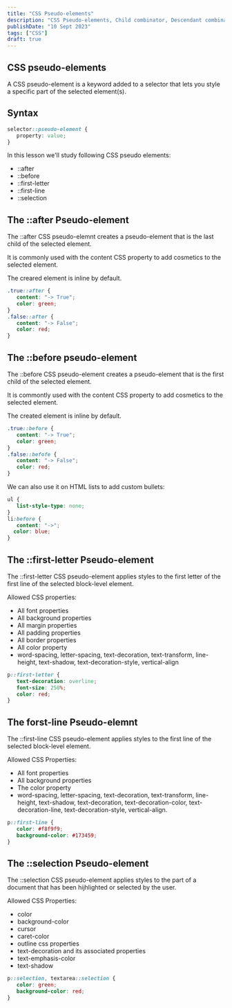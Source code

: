 ```yaml
---
title: "CSS Pseudo-elements"
description: "CSS Pseudo-elements, Child combinator, Descendant combinator, Adjacent zibiling combinator, General sibling combinator."
publishDate: "10 Sept 2023"
tags: ["CSS"]
draft: true
---
```


## CSS pseudo-elements

A CSS pseudo-element is a keyword added to a selector that lets you style a specific part of the selected element(s).

## Syntax

```CSS
selector::pseudo-element {
   property: value;
}
```

In this lesson we'll study following CSS pseudo elements:

- ::after
- ::before
- ::first-letter
- ::first-line
- ::selection

## The ::after Pseudo-element

The ::after CSS pseudo-elemnt creates a pseudo-element that is the last child of the selected element.

It is commonly used with the content CSS property to add cosmetics to the selected element.

The creared element is inline by default.

```CSS
.true::after {
   content: "-> True";
   color: green;
}
.false::after {
   content: "-> False";
   color: red;
}
```

## The ::before pseudo-element

The ::before CSS pseudo-element creates a pseudo-element that is the first child of the selected element.

It is commontly used with the content CSS property to add cosmetics to the selected element.

The created element is inline by default.

```CSS
.true::before {
   content: "-> True";
   color: green;
}
.false::befofe {
   content: "-> False";
   color: red;
}
```

We can also use it on HTML lists to add custom bullets:

```CSS
ul {
   list-style-type: none;
}
li:before {
   content: "->";
  color: blue;
}
```

## The ::first-letter Pseudo-element

The ::first-letter CSS pseudo-element applies styles to the first letter of the first line of the selected block-level element.

Allowed CSS properties:

- All font properties
- All background properties
- All margin properties
- All padding properties
- All border properties
- All color property
- word-spacing, letter-spacing, text-decoration, text-transform, line-height, text-shadow, text-decoration-style, vertical-align

```CSS
p::first-letter {
   text-decoration: overline;
   font-size: 250%;
   color: red;
}
```

## The forst-line Pseudo-elemnt

The ::first-line CSS pseudo-element applies styles to the first line of the selected block-level element.

Allowed CSS Properties:

- All font properties
- All background properties
- The color property
- word-spacing, letter-spacing, text-decoration, text-transform, line-height, text-shadow, text-decoration, text-decoration-color, text-decoration-line, text-decoration-style, vertical-align.

```CSS
p::first-line {
   color: #f8f9f9;
   background-color: #173459;
}
```

## The ::selection Pseudo-element

The ::selection CSS pseudo-element applies styles to the part of a document that has been hijhlighted or selected by the user.

Allowed CSS Properties:

- color
- background-color
- cursor
- caret-color
- outline css properties
- text-decoration and its associated properties
- text-emphasis-color
- text-shadow

```CSS
p::selection, textarea::selection {
   color: green;
   background-color: red;
}
```
